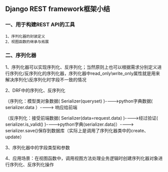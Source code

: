 ## Django REST framework框架小结

### 一、用于构建REST API的工具

```
1、序列化器的封装定义
2、视图函数的继承与拓展
```

### 二、序列化器

1、序列化器可以实现序列化、反序列化；当然原则上也可以根据需求分别定义进行序列化/反序列化的序列化器，序列化器中read_only\write_only属性就是用来解决序列化\反序列化时字段不一致的情况

2、DRF中的序列化、反序列化

（序列化：模型类对象数据( Serializer(queryset) )---->python字典数据( serializer.data ）---->	响应给前端

（反序列化：接受前端数据( Serializer(data=request.data) )---->经过验证( serializer.is_valid() )---->python字典(serializer.data)）----> serializer.save()保存到数据库（实际上是调用了序列化器类中的create、update）

3、序列化器中的字段类型和参数

4、应用场景：在视图函数中，调用视图方法处理业务逻辑时创建序列化器对象进行序列化、反序列化操作

